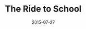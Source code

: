 ---
title: "The Ride to School"
show_title_on_cover: true
date: "2015-07-27"
version: 1
volume: 1
issue: 2
category: "Wordpress Posts"
synopsis: "This is about Zene and Zeanne's first day of school."
modes: [
    {mode_name: "Original", call_at: [0, 1, 2, 3]}
]
---